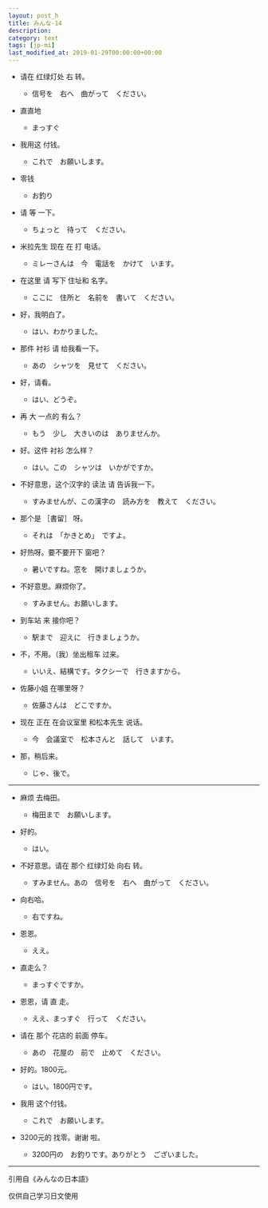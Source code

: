 ```yaml
---
layout: post_h
title: みんな-14
description:
category: text
tags: [jp-mi]
last_modified_at: 2019-01-29T00:00:00+00:00
---
```


- 请在 红绿灯处 右 转。

    - 信号を　右へ　曲がって　ください。

- 直直地

    - まっすぐ

- 我用这 付钱。

    - これで　お願いします。

- 零钱

    - お釣り

- 请 等 一下。

    - ちょっと　待って　ください。

- 米拉先生 现在 在 打 电话。

    - ミレーさんは　今　電話を　かけて　います。

- 在这里 请 写下 住址和 名字。

    - ここに　住所と　名前を　書いて　ください。

- 好，我明白了。

    - はい、わかりました。

- 那件 衬衫 请 给我看一下。

    - あの　シャツを　見せて　ください。

- 好，请看。

    - はい、どうぞ。

- 再 大 一点的 有么？

    - もう　少し　大きいのは　ありませんか。

- 好。这件 衬衫 怎么样？

    - はい。この　シャツは　いかがですか。

- 不好意思，这个汉字的 读法 请 告诉我一下。

    - すみませんが、この漢字の　読み方を　教えて　ください。

- 那个是 ［書留］ 呀。

    - それは　「かきとめ」　ですよ。

- 好热呀。要不要开下 窗吧？

    - 暑いですね。窓を　開けましょうか。

- 不好意思。麻烦你了。

    - すみません。お願いします。

- 到车站 来 接你吧？

    - 駅まで　迎えに　行きましょうか。

- 不，不用。（我）坐出租车 过来。

    - いいえ、結構です。タクシーで　行きますから。

- 佐藤小姐 在哪里呀？

    - 佐藤さんは　どこですか。

- 现在 正在 在会议室里 和松本先生 说话。

    - 今　会議室で　松本さんと　話して　います。

- 那，稍后来。

    - じゃ、後で。

<hr>

- 麻烦 去梅田。

    - 梅田まで　お願いします。


- 好的。

    - はい。


- 不好意思。请在 那个 红绿灯处 向右 转。

    - すみません。あの　信号を　右へ　曲がって　ください。


- 向右哈。

    - 右ですね。


- 恩恩。

    - ええ。


- 直走么？

    - まっすぐですか。


- 恩恩，请 直 走。

    - ええ、まっすぐ　行って　ください。


- 请在 那个 花店的 前面 停车。

    - あの　花屋の　前で　止めて　ください。


- 好的。1800元。

    - はい。1800円です。


- 我用 这个付钱。

    - これで　お願いします。


- 3200元的 找零。谢谢 啦。

    - 3200円の　お釣りです。ありがとう　ございました。


<hr>

引用自《みんなの日本語》

仅供自己学习日文使用
